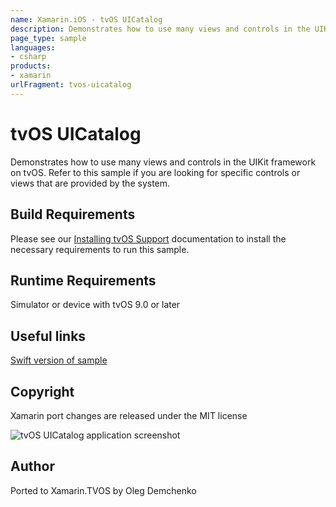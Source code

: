 ```yaml
---
name: Xamarin.iOS - tvOS UICatalog
description: Demonstrates how to use many views and controls in the UIKit framework on tvOS. Refer to this sample if you are looking for specific controls or...
page_type: sample
languages:
- csharp
products:
- xamarin
urlFragment: tvos-uicatalog
---
```

# tvOS UICatalog

Demonstrates how to use many views and controls in the UIKit framework on tvOS. Refer to this sample if you are looking for specific controls or views that are provided by the system.

## Build Requirements

Please see our [Installing tvOS Support](https://docs.microsoft.com/xamarin/ios/get-started/installation/) documentation to install the necessary requirements to run this sample.

## Runtime Requirements

Simulator or device with tvOS 9.0 or later

## Useful links

[Swift version of sample](https://developer.apple.com/library/prerelease/tvos/samplecode/UICatalogFortvOS/Introduction/Intro.html#//apple_ref/doc/uid/TP40016433)

## Copyright

Xamarin port changes are released under the MIT license

![tvOS UICatalog application screenshot](Screenshots/0.png "tvOS UICatalog application screenshot")

## Author

Ported to Xamarin.TVOS by Oleg Demchenko
